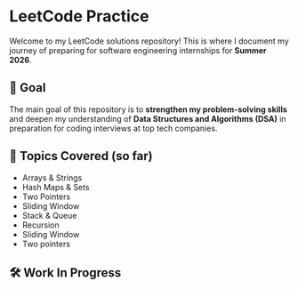 # LeetCode Practice 
Welcome to my LeetCode solutions repository! This is where I document my journey of preparing for software engineering internships for **Summer 2026**.

## 🎯 Goal

The main goal of this repository is to **strengthen my problem-solving skills** and deepen my understanding of **Data Structures and Algorithms (DSA)** in preparation for coding interviews at top tech companies.

## 🚀 Topics Covered (so far)

- Arrays & Strings
- Hash Maps & Sets
- Two Pointers
- Sliding Window
- Stack & Queue
- Recursion
- Sliding Window
- Two pointers

## 🛠️ Work In Progress
